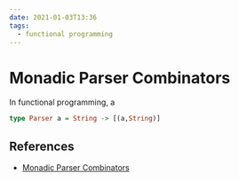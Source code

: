 ```yaml
---
date: 2021-01-03T13:36
tags:
  - functional programming
---
```


# Monadic Parser Combinators

In functional programming, a 

```haskell
type Parser a = String -> [(a,String)]
```

## References

- [Monadic Parser Combinators](https://www.cs.nott.ac.uk/~pszgmh/monparsing.pdf)
